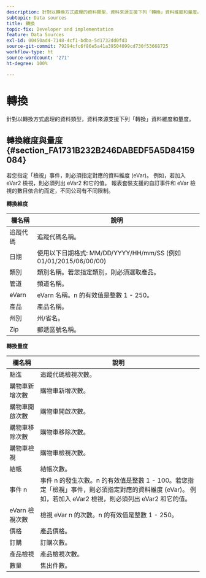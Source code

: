 ```yaml
---
description: 針對以轉換方式處理的資料類型，資料來源支援下列「轉換」資料維度和量度。
subtopic: Data sources
title: 轉換
topic-fix: Developer and implementation
feature: Data Sources
exl-id: 00450ad4-7148-4cf1-bdba-5d1732dd0fd3
source-git-commit: 79294cfc6f86e5a41a39504099cd730f53668725
workflow-type: ht
source-wordcount: '271'
ht-degree: 100%

---
```


# 轉換

針對以轉換方式處理的資料類型，資料來源支援下列「轉換」資料維度和量度。

## 轉換維度與量度 {#section_FA1731B232B246DABEDF5A5D84159084}

若您指定「檢視」事件，則必須指定對應的資料維度 (eVar)。 例如，若加入 eVar2 檢視，則必須列出 eVar2 和它的值。 報表套裝支援的自訂事件和 eVar 檢視的數目依合約而定，不同公司有不同限制。

<p class="head"> <b>轉換維度</b> </p>

| 欄名稱 | 說明 |
|--- |--- |
| 追蹤代碼 | 追蹤代碼名稱。 |
| 日期 | 使用以下日期格式: MM/DD/YYYY/HH/mm/SS (例如 01/01/2015/06/00/00) |
| 類別 | 類別名稱。若您指定類別，則必須選取產品。 |
| 管道 | 頻道名稱。 |
| eVarn | eVarn 名稱。n 的有效值是整數 1 - 250。 |
| 產品 | 產品名稱。 |
| 州別 | 州/省名。 |
| Zip | 郵遞區號名稱。 |

<p class="head"> <b>轉換量度</b> </p>

| 欄名稱 | 說明 |
|--- |--- |
| 點進 | 追蹤代碼檢視次數。 |
| 購物車新增次數 | 購物車新增次數。 |
| 購物車開啟次數 | 購物車開啟次數。 |
| 購物車移除次數 | 購物車移除次數。 |
| 購物車檢視 | 購物車檢視次數。 |
| 結帳 | 結帳次數。 |
| 事件 n | 事件 n 的發生次數。n 的有效值是整數 1 - 100。若您指定「檢視」事件，則必須指定對應的資料維度 (eVar)。 例如，若加入 eVar2 檢視，則必須列出 eVar2 和它的值。 |
| eVarn 檢視次數 | 檢視 eVar n 的次數。n 的有效值是整數 1 - 250。 |
| 價格 | 產品價格。 |
| 訂購 | 訂購次數。 |
| 產品檢視 | 產品檢視次數。 |
| 數量 | 售出件數。 |
